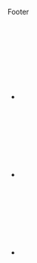 Footer
<div class="social-links"><ul class="social-media-list"><li><a rel="me" href="https://www.linkedin.com/in/addanki-raghavendra-593252196/" title="robertwexler"><svg class="svg-icon grey"><use xlink:href="/assets/minima-social-icons.svg#linkedin"></use></svg></a></li><li><a rel="me" href="https://github.com/raghava-as" title="rwexler"><svg class="svg-icon grey"><use xlink:href="/assets/minima-social-icons.svg#github"></use></svg></a></li><li><a rel="me" href="https://twitter.com/robertowexler" title="robertowexler"><svg class="svg-icon grey"><use xlink:href="/assets/minima-social-icons.svg#twitter"></use></svg></a></li></ul></div>


